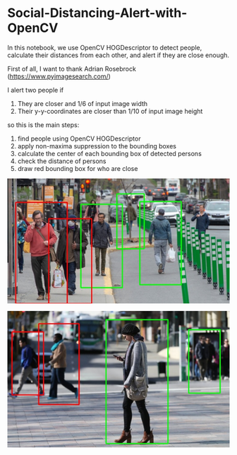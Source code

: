 # Social-Distancing-Alert-with-OpenCV
In this notebook, we use OpenCV HOGDescriptor to detect people, calculate their distances from each other, and alert if they are close enough.

First of all, I want to thank Adrian Rosebrock (https://www.pyimagesearch.com/)

I alert two people if
1) They are closer and 1/6 of input image width
2) Their y-y-coordinates are closer than 1/10 of input image height

so this is the main steps:
1) find people using OpenCV HOGDescriptor
2) apply non-maxima suppression to the bounding boxes
3) calculate the center of each bounding box of detected persons
4) check the distance of persons
5) draw red bounding box for who are close

![Result](PedestriansAlert2.jpg)

![Result](PedestriansAlert1.jpg)

